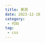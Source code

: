 ```yaml
---
title: 黑洞
date: 2023-12-10
category:
 - 代码 
tag:
 - css
---
```


<iframe :src="$withBase('/blackhole.html')" id="iframeId" width="100%" height="740"  allowfullscreen="true" frameborder="0" scrolling="No" leftmargin="0" topmargin="0"/>

<el-button style="position: absolute; left: 90%; top: 53%" type="primary" size="" @click="dianji">全屏</el-button>

源码 [JS是没有上限的 网页宇宙黑洞](https://www.bilibili.com/video/BV1ku4y157wU)   

<script>
export default {
  data: () => ({  }),
  methods: {
    dianji() {
      //设置后就是id==con_lf_top_div 的容器全屏 allow="fullscreen"
      let case1 = document.getElementById("iframeId");
      if (this.fullscreen) {
        if (document.exitFullscreen) {
          document.exitFullscreen();
        } else if (document.webkitCancelFullScreen) {
          document.webkitCancelFullScreen();
        } else if (document.mozCancelFullScreen) {
          document.mozCancelFullScreen();
        } else if (document.msExitFullscreen) {
          document.msExitFullscreen();
        }
      } else {
        if (case1.requestFullscreen) {
          case1.requestFullscreen();
        } else if (case1.webkitRequestFullScreen) {
          case1.webkitRequestFullScreen();
        } else if (case1.mozRequestFullScreen) {
          case1.mozRequestFullScreen();
        } else if (case1.msRequestFullscreen) {
          // IE11
          case1.msRequestFullscreen();
        }
      }
      case1.contentWindow.location.reload();
    },
  },
};
</script>